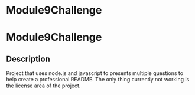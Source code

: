# Module9Challenge

# Module9Challenge

## Description 

Project that uses node.js and javascript to presents multiple questions to help create a professional README. The only thing currently not working is the license area of the project. 